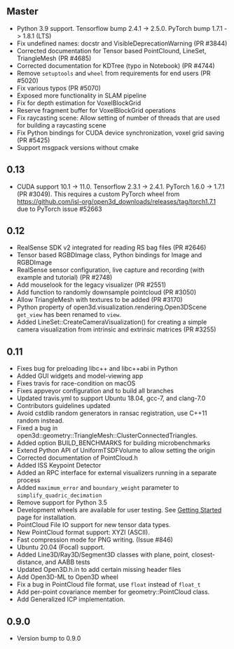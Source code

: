 ## Master

* Python 3.9 support. Tensorflow bump 2.4.1 -> 2.5.0. PyTorch bump 1.7.1 -> 1.8.1 (LTS)
* Fix undefined names: docstr and VisibleDeprecationWarning (PR #3844)
* Corrected documentation for Tensor based PointClound, LineSet, TriangleMesh (PR #4685)
* Corrected documentation for KDTree (typo in Notebook) (PR #4744)
* Remove `setuptools` and `wheel` from requirements for end users (PR #5020)
* Fix various typos (PR #5070)
* Exposed more functionality in SLAM pipeline
* Fix for depth estimation for VoxelBlockGrid
* Reserve fragment buffer for VoxelBlockGrid operations
* Fix raycasting scene: Allow setting of number of threads that are used for building a raycasting scene
* Fix Python bindings for CUDA device synchronization, voxel grid saving (PR #5425)
* Support msgpack versions without cmake

## 0.13

* CUDA support 10.1 -> 11.0. Tensorflow 2.3.1 -> 2.4.1. PyTorch 1.6.0 -> 1.7.1 (PR #3049). This requires a custom PyTorch wheel from https://github.com/isl-org/open3d_downloads/releases/tag/torch1.7.1 due to PyTorch issue #52663

## 0.12

* RealSense SDK v2 integrated for reading RS bag files (PR #2646)
* Tensor based RGBDImage class, Python bindings for Image and RGBDImage
* RealSense sensor configuration, live capture and recording (with example and tutorial) (PR #2748)
* Add mouselook for the legacy visualizer (PR #2551)
* Add function to randomly downsample pointcloud (PR #3050)
* Allow TriangleMesh with textures to be added (PR #3170)
* Python property of open3d.visualization.rendering.Open3DScene `get_view` has been renamed to `view`.
* Added LineSet::CreateCameraVisualization() for creating a simple camera visualization from intrinsic and extrinsic matrices (PR #3255)

## 0.11

* Fixes bug for preloading libc++ and libc++abi in Python
* Added GUI widgets and model-viewing app
* Fixes travis for race-condition on macOS
* Fixes appveyor configuration and to build all branches
* Updated travis.yml to support Ubuntu 18.04, gcc-7, and clang-7.0
* Contributors guidelines updated
* Avoid cstdlib random generators in ransac registration, use C++11 random instead.
* Fixed a bug in open3d::geometry::TriangleMesh::ClusterConnectedTriangles.
* Added option BUILD_BENCHMARKS for building microbenchmarks
* Extend Python API of UniformTSDFVolume to allow setting the origin
* Corrected documentation of PointCloud.h
* Added ISS Keypoint Detector
* Added an RPC interface for external visualizers running in a separate process
* Added `maximum_error` and `boundary_weight` parameter to `simplify_quadric_decimation`
* Remove support for Python 3.5
* Development wheels are available for user testing. See [Getting Started](http://www.open3d.org/docs/latest/getting_started.html) page for installation.
* PointCloud File IO support for new tensor data types.
* New PointCloud format support: XYZI (ASCII).
* Fast compression mode for PNG writing. (Issue #846)
* Ubuntu 20.04 (Focal) support.
* Added Line3D/Ray3D/Segment3D classes with plane, point, closest-distance, and AABB tests
* Updated Open3D.h.in to add certain missing header files
* Add Open3D-ML to Open3D wheel
* Fix a bug in PointCloud file format, use `float` instead of `float_t`
* Add per-point covariance member for geometry::PointCloud class.
* Add Generalized ICP implementation.

## 0.9.0

* Version bump to 0.9.0
